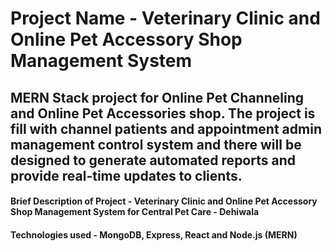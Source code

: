 # Project Name - Veterinary Clinic and Online Pet Accessory Shop Management System

## MERN Stack project for Online Pet Channeling and Online Pet Accessories shop. The project is fill with channel patients and appointment admin management control system and there will be designed to generate automated reports and provide real-time updates to clients.

#### Brief Description of Project - Veterinary Clinic and Online Pet Accessory Shop Management System for Central Pet Care - Dehiwala
#### Technologies used - MongoDB, Express, React and Node.js (MERN)
